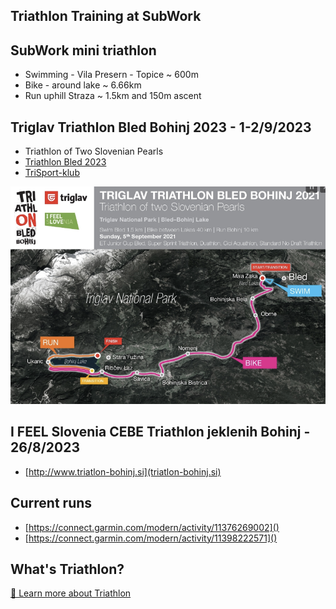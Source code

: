 ## Triathlon Training at SubWork

SubWork mini triathlon
---
- Swimming - Vila Presern - Topice ~ 600m
- Bike - around lake ~ 6.66km
- Run uphill Straza ~ 1.5km and 150m ascent

Triglav Triathlon Bled Bohinj 2023 - 1-2/9/2023
---
- Triathlon of Two Slovenian Pearls
- [Triathlon Bled 2023](https://slovenia.info/en/things-to-do/events/5708-triathlon-bled-2023)
- [TriSport-klub](http://trisport-klub.si/obletni-triatlon-bled-2003-2023-bo-prvi-vikend-v-septembru/)

![sports_triathlon_bled](./pics/sports_triathlon.png)

I FEEL Slovenia CEBE Triathlon jeklenih Bohinj - 26/8/2023
---
- [http://www.triatlon-bohinj.si](triatlon-bohinj.si) 

Current runs
---
- [https://connect.garmin.com/modern/activity/11376269002]()
- [https://connect.garmin.com/modern/activity/11398222571]()


What's Triathlon?
---
[📖 Learn more about Triathlon](https://en.wikipedia.org/wiki/Triathlon)